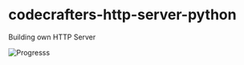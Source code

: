 # codecrafters-http-server-python
Building own HTTP Server

![Progresss](https://backend.codecrafters.io/progress/http-server/241b6198-c4b7-459b-b295-3680a79b3371")
